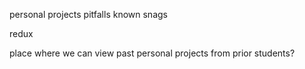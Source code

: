 personal projects
pitfalls
known snags

redux

place where we can view past personal projects from prior students?
